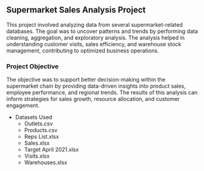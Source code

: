 ## Supermarket Sales Analysis Project

This project involved analyzing data from several supermarket-related databases.
The goal was to uncover patterns and trends by performing data cleaning, aggregation, and exploratory analysis. The analysis helped in understanding customer visits, sales efficiency, and warehouse stock management, contributing to optimized business operations.
### Project Objective 
The objective was to support better decision-making within the supermarket chain by providing data-driven insights into product sales, employee performance, and regional trends. The results of this analysis can inform strategies for sales growth, resource allocation, and customer engagement.

- Datasets Used
    - Outlets.csv
    - Products.csv
    - Reps List.xlsx
    - Sales.xlsx
    - Target April 2021.xlsx
    - Visits.xlsx
    - Warehouses.xlsx
